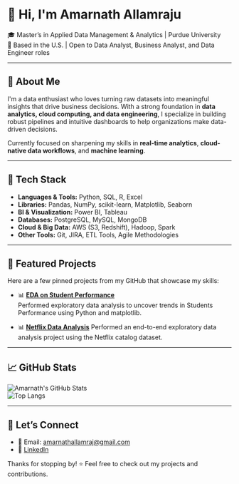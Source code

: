 # 👋 Hi, I'm Amarnath Allamraju

🎓 Master’s in Applied Data Management & Analytics | Purdue University  
📍 Based in the U.S. | Open to Data Analyst, Business Analyst, and Data Engineer roles

---

## 🚀 About Me

I'm a data enthusiast who loves turning raw datasets into meaningful insights that drive business decisions. With a strong foundation in **data analytics, cloud computing, and data engineering**, I specialize in building robust pipelines and intuitive dashboards to help organizations make data-driven decisions.

Currently focused on sharpening my skills in **real-time analytics**, **cloud-native data workflows**, and **machine learning**.

---

## 🧰 Tech Stack

- **Languages & Tools:** Python, SQL, R, Excel  
- **Libraries:** Pandas, NumPy, scikit-learn, Matplotlib, Seaborn  
- **BI & Visualization:** Power BI, Tableau  
- **Databases:** PostgreSQL, MySQL, MongoDB  
- **Cloud & Big Data:** AWS (S3, Redshift), Hadoop, Spark  
- **Other Tools:** Git, JIRA, ETL Tools, Agile Methodologies

---

## 📌 Featured Projects

Here are a few pinned projects from my GitHub that showcase my skills:

- 📊 [**EDA on Student Performance**](https://github.com/Amarnath27me/Student-Performance-Data-Analytics)  
  Performed exploratory data analysis to uncover trends in Students Performance using Python and matplotlib.

- 📊 [**Netflix Data Analysis**](https://github.com/Amarnath27me/Netflix_Data_Analysis) 
  Performed an end-to-end exploratory data analysis project using the Netflix catalog dataset.


---

## 📈 GitHub Stats

![Amarnath's GitHub Stats](https://github-readme-stats.vercel.app/api?username=Amarnath27me&show_icons=true&theme=default)  
![Top Langs](https://github-readme-stats.vercel.app/api/top-langs/?username=Amarnath27me&layout=compact)

---

## 🤝 Let’s Connect

- 📧 Email: amarnathallamraj@gmail.com  
- 💼 [LinkedIn](https://www.linkedin.com/in/amarnathallamraju27/)  


Thanks for stopping by! ⭐ Feel free to check out my projects and contributions.

